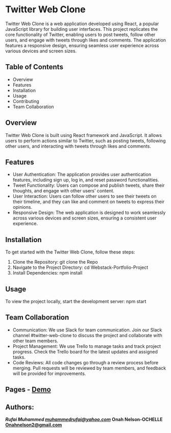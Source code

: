 # Twitter Web Clone

Twitter Web Clone is a web application developed using React, a popular JavaScript library for building user interfaces. This project replicates the core functionality of Twitter, enabling users to post tweets, follow other users, and engage with tweets through likes and comments. The application features a responsive design, ensuring seamless user experience across various devices and screen sizes.

## Table of Contents

- Overview
- Features
- Installation
- Usage
- Contributing
- Team Collaboration

## Overview

Twitter Web Clone is built using React framework and JavaScript. It allows users to perform actions similar to Twitter, such as posting tweets, following other users, and interacting with tweets through likes and comments.

## Features

- User Authentication: The application provides user authentication features, including sign up, log in, and reset password functionalities.
- Tweet Functionality: Users can compose and publish tweets, share their thoughts, and engage with other users' content.
- User Interaction: Users can follow other users to see their tweets on their timeline, and they can like and comment on tweets to express their opinions.
- Responsive Design: The web application is designed to work seamlessly across various devices and screen sizes, ensuring a consistent user experience.


## Installation

To get started with the Twitter Web Clone, follow these steps:

1. Clone the Repository: git clone the Repo
2. Navigate to the Project Directory: cd Webstack-Portfolio-Project
3. Install Dependencies: npm install

## Usage

To view the project locally, start the development server: npm start

## Team Collaboration

- Communication: We use Slack for team communication. Join our Slack channel #twitter-web-clone to discuss the project and collaborate with other team members.
- Project Management: We use Trello to manage tasks and track project progress. Check the Trello board for the latest updates and assigned tasks.
- Code Reviews: All code changes go through a review process before merging. Pull requests will be reviewed by team members, and feedback will be provided for improvements.


## Pages - <a href="https://twitter-web-clone.netlify.app/">Demo</a>

## Authors:
***Rufai Muhammed <muhammedrufai@yahoo.com>***
**Onah Nelson-OCHELLE <Onahnelson2@gmail.com>**
